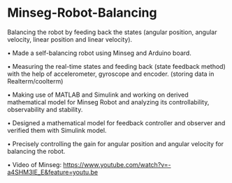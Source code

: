 # Minseg-Robot-Balancing
Balancing the robot by feeding back the states (angular position, angular velocity, linear position and linear velocity).

•	Made a self-balancing robot using Minseg and Arduino board. 

•	Measuring the real-time states and feeding back (state feedback method) with the help of accelerometer, gyroscope and encoder. (storing data in Realterm/coolterm)

•	Making use of MATLAB and Simulink and working on derived mathematical model for Minseg Robot and analyzing its controllability, observability and stability. 

•	Designed a mathematical model for feedback controller and observer and verified them with Simulink model.

•	Precisely controlling the gain for angular position and angular velocity for balancing the robot.

•	Video of Minseg: https://www.youtube.com/watch?v=-a4SHM3lE_E&feature=youtu.be
